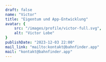 ```yaml
---
draft: false
name: "Victor"
title: "Eigentum und App-Entwicklung"
avatar: {
    src: "/images/profile/victor-full.svg",
    alt: "Victor Lobe"
}
publishDate: "2023-12-03 22:00"
mail_link: "mailto:kontakt@bahnfinder.app"
mail: "kontakt@bahnfinder.app"
---
```

